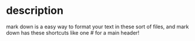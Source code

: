 # description 
mark down is a easy way to format your text in these sort of files, and mark down has these shortcuts like one # for a main header!
